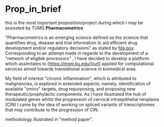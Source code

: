 # Prop_in_brief
this is the most important proposition/project during which I may be assissted by TUMS
**Pharmacometrics**

"Pharmacometrics is an emerging science defined as the science that quantifies drug, disease and trial information to aid efficient drug development and/or regulatory decisions" as stated by [fda.gov](url).
Corresponding to an attempt made in regards to the development of a "network of eligible processors" , I have decided to develop a platform which assimilates to [https://mgm.ku.edu/](url) applied for computational services aimed towards translational science in biomedical area.

My field of interest "chronic inflammation", which is attributed to malignancies, is explored in extended aspects; namely, identification of available "omics" targets, drug repurposing, and proposing new therapeutic/prophylactic components. 
As I have illustrated the hub of modulated genes whilst the progression of cervical intraepithelial neoplasia (CIN) I came by the idea of working on spliced variants of transcriptomes that may contribute to the progression of CIN.

methodology illustrated in "method paper".
